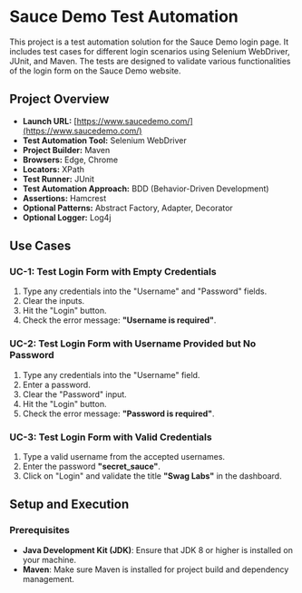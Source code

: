 # Sauce Demo Test Automation

This project is a test automation solution for the Sauce Demo login page. It includes test cases for different login scenarios using Selenium WebDriver, JUnit, and Maven. The tests are designed to validate various functionalities of the login form on the Sauce Demo website.

## Project Overview

- **Launch URL:** [https://www.saucedemo.com/](https://www.saucedemo.com/)
- **Test Automation Tool:** Selenium WebDriver
- **Project Builder:** Maven
- **Browsers:** Edge, Chrome
- **Locators:** XPath
- **Test Runner:** JUnit
- **Test Automation Approach:** BDD (Behavior-Driven Development)
- **Assertions:** Hamcrest
- **Optional Patterns:** Abstract Factory, Adapter, Decorator
- **Optional Logger:** Log4j

## Use Cases

### UC-1: Test Login Form with Empty Credentials

1. Type any credentials into the "Username" and "Password" fields.
2. Clear the inputs.
3. Hit the "Login" button.
4. Check the error message: **"Username is required"**.

### UC-2: Test Login Form with Username Provided but No Password

1. Type any credentials into the "Username" field.
2. Enter a password.
3. Clear the "Password" input.
4. Hit the "Login" button.
5. Check the error message: **"Password is required"**.

### UC-3: Test Login Form with Valid Credentials

1. Type a valid username from the accepted usernames.
2. Enter the password **"secret_sauce"**.
3. Click on "Login" and validate the title **"Swag Labs"** in the dashboard.

## Setup and Execution

### Prerequisites

- **Java Development Kit (JDK)**: Ensure that JDK 8 or higher is installed on your machine.
- **Maven**: Make sure Maven is installed for project build and dependency management.